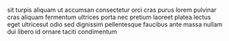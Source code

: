 sit turpis aliquam ut accumsan consectetur orci cras purus lorem pulvinar cras
aliquam fermentum ultrices porta nec pretium laoreet platea lectus eget
ultricesut odio sed dignissim pellentesque faucibus ante massa nullam dui
libero id ornare taciti condimentum